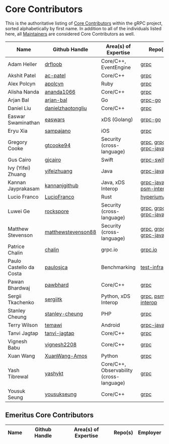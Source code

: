# Core Contributors


This is the authoritative listing of
[Core Contributors](../contributor_ladder.md#core_contributor) within the gRPC project,
sorted alphabetically by first name. In addition to all of the individuals
listed here, all [Maintainers](maintainers.md) are considered Core Contributors
as well.


| Name | Github Handle | Area(s) of Expertise | Repo(s) | Employer | 
|--|--|--|--|--|
| Adam Heller | [drfloob](https://github.com/drfloob) | Core/C++, EventEngine | [grpc](https://github.com/grpc/grpc) | Google |
| Akshit Patel | [ac-patel](https://github.com/ac-patel) | Core/C++ | [grpc](https://github.com/grpc/grpc) | Google |
| Alex Polcyn | [apolcyn](https://github.com/apolcyn) | Ruby | [grpc](https://github.com/grpc/grpc) | Google | 
| Alisha Nanda | [ananda1066](https://github.com/ananda1066) | Core/C++ | [grpc](https://github.com/grpc/grpc) | Google |
| Arjan Bal | [arjan-bal](https://github.com/arjan-bal) | Go | [grpc-go](https://github.com/grpc/grpc-go) | Google |
| Daniel Liu | [danielzhaotongliu](https://github.com/danielzhaotongliu) | Core/C++ | [grpc](https://github.com/grpc/grpc) | Google |
| Easwar Swaminathan | [easwars](https://github.com/easwars) | xDS (Golang) | [grpc-go](https://github.com/grpc/grpc-go) | Google | 
| Eryu Xia | [sampajano](https://github.com/sampajano) | iOS | [grpc](https://github.com/grpc/grpc) | Google | 
| Gregory Cooke | [gtcooke94](https://github.com/gtcooke94) | Security (cross-language) | [grpc](https://github.com/grpc/grpc), [grpc-go](https://github.com/grpc/grpc-go), [grpc-java](https://github.com/grpc/grpc-java) | Google |
| Gus Cairo | [gjcairo](https://github.com/gjcairo) | Swift | [grpc-swift](https://github.com/grpc/grpc-swift) | Apple |
| Ivy (Yifei) Zhuang | [yifeizhuang](https://github.com/yifeizhuang) | Java | [grpc-java](https://github.com/grpc/grpc-java) | Google | 
| Kannan Jayprakasam | [kannanjgithub](https://github.com/kannanjgithub) | Java, xDS Interop | [grpc-java](https://github.com/grpc/grpc-java), [psm-interop](https://github.com/grpc/psm-interop) | Google |
| Lucio Franco | [LucioFranco](https://github.com/LucioFranco) | Rust | [hyperium/tonic](https://github.com/hyperium/tonic) | Turso | 
| Luwei Ge | [rockspore](https://github.com/rockspore) | Security (cross-language) | [grpc](https://github.com/grpc/grpc), [grpc-go](https://github.com/grpc/grpc-go), [grpc-java](https://github.com/grpc/grpc-java) | Google |
| Matthew Stevenson | [matthewstevenson88](https://github.com/matthewstevenson88) | Security (cross-language) | [grpc](https://github.com/grpc/grpc), [grpc-go](https://github.com/grpc/grpc-go), [grpc-java](https://github.com/grpc/grpc-java) | Google |
| Patrice Chalin | [chalin](https://github.com/chalin) | grpc.io | [grpc.io](https://github.com/grpc/grpc.io) | CNCF |
| Paulo Castello da Costa | [paulosjca](https://github.com/paulosjca) | Benchmarking | [test-infra](https://github.com/grpc/test-infra) | Google |
| Pawan Bhardwaj | [pawbhard](https://github.com/pawbhard) | Core/C++ | [grpc](https://github.com/grpc/grpc) | Google |
| Sergii Tkachenko | [sergiitk](https://github.com/sergiitk) | Python, xDS Interop | [grpc](https://github.com/grpc/grpc), [psm-interop](https://github.com/grpc/psm-interop) | Google |
| Stanley Cheung | [stanley-cheung](https://github.com/stanley-cheung) | PHP | [grpc](https://github.com/grpc/grpc) | Google | 
| Terry Wilson | [temawi](https://github.com/temawi) | Android | [grpc-java](https://github.com/grpc/grpc-java) | Google | 
| Tanvi Jagtap | [tanvi-jagtap](https://github.com/tanvi-jagtap) | Core/C++ | [grpc](https://github.com/grpc/grpc) | Google | 
| Vignesh Babu | [vignesh2208](https://github.com/vignesh2208) | Core/C++ | [grpc](https://github.com/grpc/grpc)| Google |
| Xuan Wang | [XuanWang-Amos](https://github.com/XuanWang-Amos) | Python | [grpc](https://github.com/grpc/grpc) | Google | 
| Yash Tibrewal | [yashykt](https://github.com/yashykt) | Core/C++, Observability (cross-language) | [grpc](https://github.com/grpc/grpc) | Google | 
| Yousuk Seung | [yousukseung](https://github.com/yousukseung) | Core/C++ | [grpc](https://github.com/grpc/grpc) | Google | 

## Emeritus Core Contributors

| Name | Github Handle | Area(s) of Expertise | Repo(s) | Employer | 
|--|--|--|--|--|
